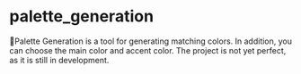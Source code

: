 # palette_generation
🎨Palette Generation is a tool for generating matching colors. In addition, you can choose the main color and accent color. The project is not yet perfect, as it is still in development.
